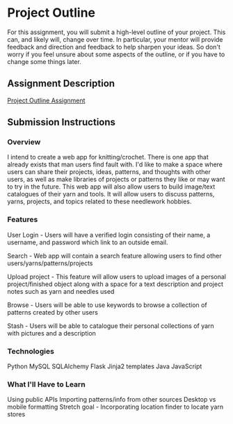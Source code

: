 # Project Outline
For this assignment, you will submit a high-level outline of your project. This can, and likely will, change over time. In particular,
your mentor will provide feedback and direction and feedback to help sharpen your ideas. So don't worry if you feel unsure about
some aspects of the outline, or if you have to change some things later.

## Assignment Description
[Project Outline Assignment](https://education.launchcode.org/liftoff/assignments/project-outline/)

## Submission Instructions

### Overview
I intend to create a web app for knitting/crochet. There is one app that already exists that man users find fault with.
I'd like to make a space where users can share their projects, ideas, patterns, and thoughts with other users, as well as
make libraries of projects or patterns they like or may want to try in the future. This web app will also allow users to
build image/text catalogues of their yarn and tools. It will allow users to discuss patterns, yarns, projects, and topics
related to these needlework hobbies.


### Features
User Login - Users will have a verified login consisting of their name, a username, and password which link to an outside email.

Search - Web app will contain a search feature allowing users to find other users/yarns/patterns/projects

Upload project - This feature will allow users to upload images of a personal project/finished object along with a space
for a text description and project notes such as yarn and needles used

Browse - Users will be able to use keywords to browse a collection of patterns created by other users

Stash - Users will be able to catalogue their personal collections of yarn with pictures and a description


### Technologies
Python
MySQL
SQLAlchemy
Flask
Jinja2 templates
Java
JavaScript



### What I'll Have to Learn
Using public APIs
Importing patterns/info from other sources
Desktop vs mobile formatting
Stretch goal - Incorporating location finder to locate yarn stores